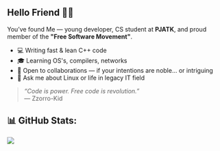 ## Hello Friend 🕵️‍♂️

You’ve found Me — young developer, CS student at **PJATK**, and proud member of the **"Free Software Movement"**.

- 💻 Writing fast & lean C++ code 
- 🎓 Learning OS's, compilers, networks  <br/>
- 🤝 Open to collaborations — if your intentions are noble... or intriguing<br/>
- 🧠 Ask me about Linux or life in legacy IT field<br/>

> _“Code is power. Free code is revolution.”_  
> — Zzorro-Kid 
> 

## 📊 GitHub Stats:
![](https://github-readme-stats.vercel.app/api/top-langs/?username=Zzorro-Kid&theme=transparent&hide_border=false&include_all_commits=true&count_private=true&layout=compact)
